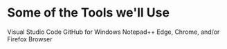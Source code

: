 # Some of the Tools we'll Use

Visual Studio Code
GitHub for Windows
Notepad++
Edge, Chrome, and/or Firefox Browser
